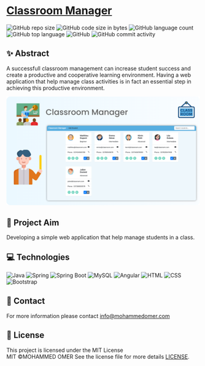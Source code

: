 # [Classroom Manager](https://github.com/yassine-rd/classroom-manager)

![GitHub repo size](https://img.shields.io/github/repo-size/yassine-rd/classroom-manager?color=red&label=repository%20size)
![GitHub code size in bytes](https://img.shields.io/github/languages/code-size/yassine-rd/classroom-manager?color=red)
![GitHub language count](https://img.shields.io/github/languages/count/yassine-rd/classroom-manager)
![GitHub top language](https://img.shields.io/github/languages/top/yassine-rd/classroom-manager)
![GitHub](https://img.shields.io/github/license/yassine-rd/classroom-manager?color=yellow)
![GitHub commit activity](https://img.shields.io/github/commit-activity/m/yassine-rd/classroom-manager?color=brightgreen&label=commits)

## ✨ Abstract

A successfull classroom management can increase student success and create a productive and cooperative learning environment. Having a web application that help manage class activities is in fact an essential step in achieving this productive environment.

![Classroom Manager App](https://github.com/yassine-rd/classroom-manager/blob/master/images/classroom-manager-banner.png)

## 🎯 Project Aim

Developing a simple web application that help manage students in a class.

## 💻 Technologies

![Java](https://img.shields.io/badge/Java-%2312100E.svg?logo=java&style=for-the-badge&logoColor=blue)
![Spring](https://img.shields.io/badge/Spring-%2312100E.svg?logo=spring&style=for-the-badge&logoColor=6DB33F)
![Spring Boot](https://img.shields.io/badge/SpringBoot-%2312100E.svg?style=for-the-badge&logo=SpringBoot&logoColor=6DB33F)
![MySQL](https://img.shields.io/badge/MySQL-%2312100E.svg?style=for-the-badge&logo=MySQL&logoColor=white)
![Angular](https://img.shields.io/badge/Angular-%2312100E.svg?style=for-the-badge&logo=Angular&logoColor=E23237)
![HTML](https://img.shields.io/badge/HTML-%2312100E.svg?style=for-the-badge&logo=html5&logoColor=E34F26)
![CSS](https://img.shields.io/badge/CSS-%2312100E.svg?style=for-the-badge&logo=css3&logoColor=1572B6)
![Bootstrap](https://img.shields.io/badge/Bootstrap-%2312100E.svg?style=for-the-badge&logo=Bootstrap&logoColor=7952B3)



## 💬 Contact

For more information please contact info@mohammedomer.com

## 📜 License

This project is licensed under the MIT License  
MIT ©MOHAMMED OMER
See the license file for more details [LICENSE](https://github.com/yassine-rd/classroom-manager/blob/master/LICENSE).

